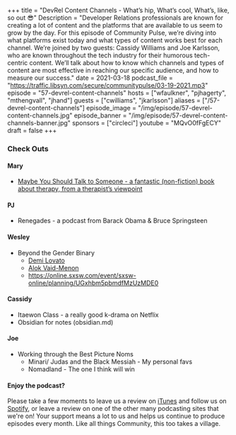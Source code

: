 +++
title = "DevRel Content Channels - What’s hip, What’s cool, What’s, like, so out 😎"
Description = "Developer Relations professionals are known for creating a lot of content and the platforms that are available to us seem to grow by the day. For this episode of Community Pulse, we’re diving into what platforms exist today and what types of content works best for each channel. We’re joined by two guests: Cassidy Williams and Joe Karlsson, who are known throughout the tech industry for their humorous tech-centric content. We’ll talk about how to know which channels and types of content are most effective in reaching our specific audience, and how to measure our success."
date = 2021-03-18
podcast_file = "https://traffic.libsyn.com/secure/communitypulse/03-19-2021.mp3"
episode = "57-devrel-content-channels"
hosts = ["wfaulkner", "pjhagerty", "mthengvall", "jhand"]
guests = ["cwilliams", "jkarlsson"]
aliases = ["/57-devrel-content-channels"]
episode_image = "/img/episode/57-devrel-content-channels.jpg"
episode_banner = "/img/episode/57-devrel-content-channels-banner.jpg"
sponsors = ["circleci"]
youtube = "MQvO0fFgECY"
draft = false
+++

### Check Outs

#### Mary

- [Maybe You Should Talk to Someone - a fantastic (non-fiction) book about therapy, from a therapist’s viewpoint](https://lorigottlieb.com/books/maybe-you-should-talk-to-someone/)

#### PJ

- Renegades - a podcast from Barack Obama & Bruce Springsteen

#### Wesley

- Beyond the Gender Binary
  - [Demi Lovato](https://online.sxsw.com/event/sxsw-online/person/RXZlbnRQZW9wbGVfNjIxNjMwMQ%3D%3D)
  - [Alok Vaid-Menon](https://online.sxsw.com/event/sxsw-online/person/RXZlbnRQZW9wbGVfNjI4MTQ2MQ%3D%3D)
  - https://online.sxsw.com/event/sxsw-online/planning/UGxhbm5pbmdfMzUzMDE0

#### Cassidy

- Itaewon Class - a really good k-drama on Netflix
- Obsidian for notes (obsidian.md)

#### Joe

- Working through the Best Picture Noms
    - Minari/ Judas and the Black Messiah - My personal favs
    - Nomadland - The one I think will win

#### Enjoy the podcast?
Please take a few moments to leave us a review on [iTunes](https://itunes.apple.com/us/podcast/community-pulse/id1218368182?mt=2) and follow us on [Spotify](https://open.spotify.com/show/3I7g5WfMSgpWu38zZMjet?si=565TMb81SaWwrJYbAIeOxQ), or leave a review on one of the other many podcasting sites that we're on! Your support means a lot to us and helps us continue to produce episodes every month. Like all things Community, this too takes a village.
